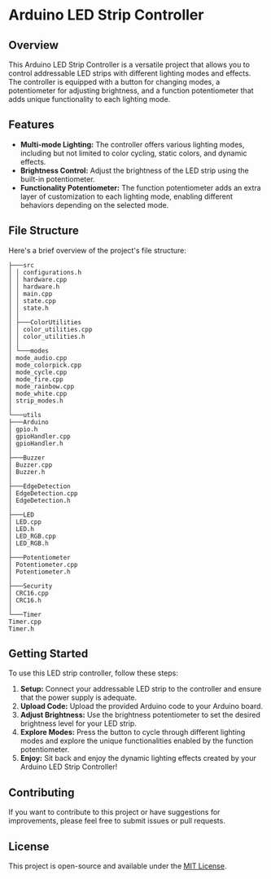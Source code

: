 # Arduino LED Strip Controller

## Overview

This Arduino LED Strip Controller is a versatile project that allows you to control addressable LED strips with different lighting modes and effects. The controller is equipped with a button for changing modes, a potentiometer for adjusting brightness, and a function potentiometer that adds unique functionality to each lighting mode.

## Features

- **Multi-mode Lighting:** The controller offers various lighting modes, including but not limited to color cycling, static colors, and dynamic effects.
- **Brightness Control:** Adjust the brightness of the LED strip using the built-in potentiometer.
- **Functionality Potentiometer:** The function potentiometer adds an extra layer of customization to each lighting mode, enabling different behaviors depending on the selected mode.

## File Structure

Here's a brief overview of the project's file structure:

```
├───src
│ │ configurations.h
│ │ hardware.cpp
│ │ hardware.h
│ │ main.cpp
│ │ state.cpp
│ │ state.h
│ │
│ ├───ColorUtilities
│ │ color_utilities.cpp
│ │ color_utilities.h
│ │
│ └───modes
│ mode_audio.cpp
│ mode_colorpick.cpp
│ mode_cycle.cpp
│ mode_fire.cpp
│ mode_rainbow.cpp
│ mode_white.cpp
│ strip_modes.h
│
└───utils
├───Arduino
│ gpio.h
│ gpioHandler.cpp
│ gpioHandler.h
│
├───Buzzer
│ Buzzer.cpp
│ Buzzer.h
│
├───EdgeDetection
│ EdgeDetection.cpp
│ EdgeDetection.h
│
├───LED
│ LED.cpp
│ LED.h
│ LED_RGB.cpp
│ LED_RGB.h
│
├───Potentiometer
│ Potentiometer.cpp
│ Potentiometer.h
│
├───Security
│ CRC16.cpp
│ CRC16.h
│
└───Timer
Timer.cpp
Timer.h
```


## Getting Started

To use this LED strip controller, follow these steps:

1. **Setup:** Connect your addressable LED strip to the controller and ensure that the power supply is adequate.
2. **Upload Code:** Upload the provided Arduino code to your Arduino board.
3. **Adjust Brightness:** Use the brightness potentiometer to set the desired brightness level for your LED strip.
4. **Explore Modes:** Press the button to cycle through different lighting modes and explore the unique functionalities enabled by the function potentiometer.
5. **Enjoy:** Sit back and enjoy the dynamic lighting effects created by your Arduino LED Strip Controller!

## Contributing

If you want to contribute to this project or have suggestions for improvements, please feel free to submit issues or pull requests.

## License

This project is open-source and available under the [MIT License](LICENSE).
